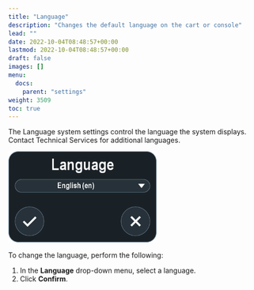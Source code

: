```yaml
---
title: "Language"
description: "Changes the default language on the cart or console"
lead: ""
date: 2022-10-04T08:48:57+00:00
lastmod: 2022-10-04T08:48:57+00:00
draft: false
images: []
menu:
  docs:
    parent: "settings"
weight: 3509
toc: true
---
```


The Language system settings control the language the system displays. Contact Technical Services for additional languages.

<img src="sw_system_settings_language.png" width="300px"/>

To change the language, perform the following:

1. In the **Language** drop-down menu, select a language.
2. Click **Confirm**.
